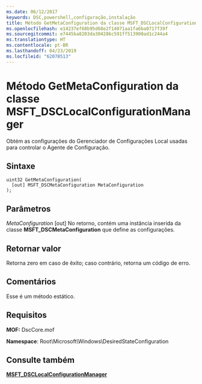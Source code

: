 ```yaml
---
ms.date: 06/12/2017
keywords: DSC,powershell,configuração,instalação
title: Método GetMetaConfiguration da classe MSFT_DSCLocalConfigurationManager
ms.openlocfilehash: e14237ef68b95d68e2f14071aa1fa6ba0717f39f
ms.sourcegitcommit: e7445ba8203da304286c591ff513900ad1c244a4
ms.translationtype: HT
ms.contentlocale: pt-BR
ms.lasthandoff: 04/23/2019
ms.locfileid: "62078513"
---
```

# <a name="getmetaconfiguration-method-of-the-msftdsclocalconfigurationmanager-class"></a>Método GetMetaConfiguration da classe MSFT_DSCLocalConfigurationManager

Obtém as configurações do Gerenciador de Configurações Local usadas para controlar o Agente de Configuração.

## <a name="syntax"></a>Sintaxe

```mof
uint32 GetMetaConfiguration(
  [out] MSFT_DSCMetaConfiguration MetaConfiguration
);
```

## <a name="parameters"></a>Parâmetros

*MetaConfiguration* \[out\] No retorno, contém uma instância inserida da classe **MSFT_DSCMetaConfiguration** que define as configurações.

## <a name="return-value"></a>Retornar valor

Retorna zero em caso de êxito; caso contrário, retorna um código de erro.

## <a name="remarks"></a>Comentários

Esse é um método estático.

## <a name="requirements"></a>Requisitos

**MOF:** DscCore.mof

**Namespace**: Root\Microsoft\Windows\DesiredStateConfiguration

## <a name="see-also"></a>Consulte também

[**MSFT_DSCLocalConfigurationManager**](msft-dsclocalconfigurationmanager.md)
